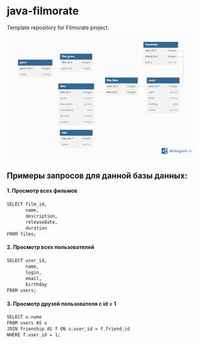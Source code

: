 # java-filmorate
Template repository for Filmorate project.
![ER-диаграмма](https://github.com/Kilechka/java-filmorate/blob/main/src/main/resources/images/ER-%D0%B4%D0%B8%D0%B0%D0%B3%D1%80%D0%B0%D0%BC%D0%BC%D0%B0.png)

## Примеры запросов для данной базы данных:
#### **1. Просмотр всех фильмов**
```
SELECT film_id,
       name,
       description,
       releaseDate,
       duration
FROM films;
```
#### **2. Просмотр всех пользователей**
```
SELECT user_id,
       name,
       login,
       email,
       birthday
FROM users;
```
#### **3. Просмотр друзей пользователя с id = 1**
```
SELECT u.name
FROM users AS u
JOIN frienship AS f ON u.user_id = f.friend_id
WHERE f.user_id = 1;
```
       
       
